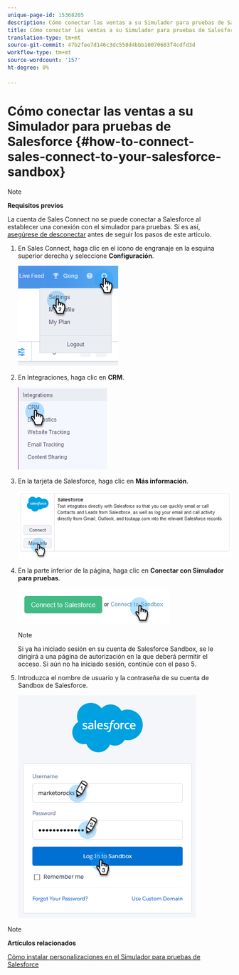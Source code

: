 ```yaml
---
unique-page-id: 15368205
description: Cómo conectar las ventas a su Simulador para pruebas de Salesforce - Documentos de marketing - Documentación del producto
title: Cómo conectar las ventas a su Simulador para pruebas de Salesforce
translation-type: tm+mt
source-git-commit: 47b2fee7d146c3dc558d4bbb10070683f4cdfd3d
workflow-type: tm+mt
source-wordcount: '157'
ht-degree: 0%

---
```



# Cómo conectar las ventas a su Simulador para pruebas de Salesforce {#how-to-connect-sales-connect-to-your-salesforce-sandbox}

>[!NOTE]
>
>**Requisitos previos**
>
>La cuenta de Sales Connect no se puede conectar a Salesforce al establecer una conexión con el simulador para pruebas. Si es así, [asegúrese de desconectar](http://docs.marketo.com/x/FoDq) antes de seguir los pasos de este artículo.

1. En Sales Connect, haga clic en el icono de engranaje en la esquina superior derecha y seleccione **Configuración**.

   ![](assets/one-2.png)

1. En Integraciones, haga clic en **CRM**.

   ![](assets/two-2.png)

1. En la tarjeta de Salesforce, haga clic en **Más información**.

   ![](assets/three-2.png)

1. En la parte inferior de la página, haga clic en **Conectar con Simulador para pruebas**.

   ![](assets/four-2.png)

   >[!NOTE]
   >
   >Si ya ha iniciado sesión en su cuenta de Salesforce Sandbox, se le dirigirá a una página de autorización en la que deberá permitir el acceso. Si aún no ha iniciado sesión, continúe con el paso 5.

1. Introduzca el nombre de usuario y la contraseña de su cuenta de Sandbox de Salesforce.

   ![](assets/five-2.png)

>[!NOTE]
>
>**Artículos relacionados**
>
>[Cómo instalar personalizaciones en el Simulador para pruebas de Salesforce](http://docs.marketo.com/x/EIDq)

